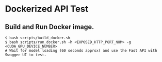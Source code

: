 # Dockerized API Test

## Build and Run Docker image.

```shell
$ bash scripts/build_docker.sh
$ bash scripts/run_docker.sh -h <EXPOSED_HTTP_PORT_NUM> -g <CUDA_GPU_DEVICE_NUMBER>
# Wait for model loading (60 seconds approx) and use the Fast API with Swagger UI to test.
```
